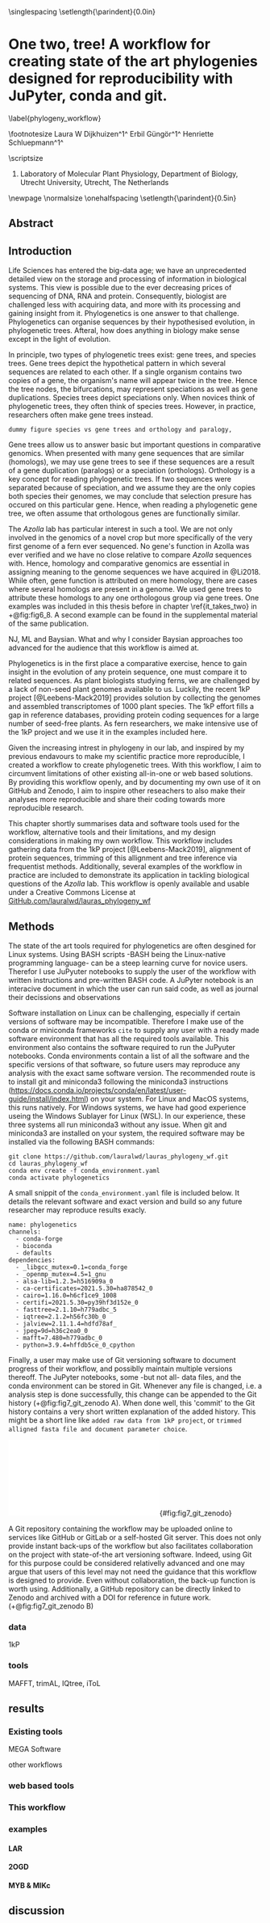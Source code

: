 \singlespacing
\setlength{\parindent}{0.0in}
# One two, tree! A workflow for creating state of the art phylogenies designed for reproducibility with JuPyter, conda and git.
\label{phylogeny_workflow}

\footnotesize
Laura W Dijkhuizen^1^
Erbil Güngör^1^
Henriette Schluepmann^1^

\scriptsize
1. Laboratory of Molecular Plant Physiology, Department of Biology, Utrecht University, Utrecht, The Netherlands

\newpage
\normalsize
\onehalfspacing
\setlength{\parindent}{0.5in}

## Abstract

## Introduction
Life Sciences has entered the big-data age; we have an unprecedented detailed view on the storage and processing of information in biological systems.
This view is possible due to the ever decreasing prices of sequencing of DNA, RNA and protein.
Consequently, biologist are challenged less with acquiring data, and more with its processing and gaining insight from it.
Phylogenetics is one answer to that challenge.
Phylogenetics can organise sequences by their hypothesised evolution, in phylogenetic trees.
Afteral, how does anything in biology make sense except in the light of evolution.

In principle, two types of phylogenetic trees exist: gene trees, and species trees.
Gene trees depict the hypothetical pattern in which several sequences are related to each other.
If a single organism contains two copies of a gene, the organism's name will appear twice in the tree.
Hence the tree nodes, the bifurcations, may represent speciations as well as gene duplications.
Species trees depict speciations only.
When novices think of phylogenetic trees, they often think of species trees.
However, in practice, researchers often make gene trees instead.

`dummy figure species vs gene trees and orthology and paralogy, `

Gene trees allow us to answer basic but important questions in comparative genomics.
When presented with many gene sequences that are similar (homologs), we may use gene trees to see if these sequences are a result of a gene duplication (paralogs) or a speciation (orthologs).
Orthology is a key concept for reading phylogenetic trees.
If two sequences were separated because of speciation, and we assume they are the only copies both species their genomes, we may conclude that selection presure has occured on this particular gene.
Hence, when reading a phylogenetic gene tree, we often assume that orthologous genes are functionally similar.

The _Azolla_ lab has particular interest in such a tool.
We are not only involved in the genomics of a novel crop but more specifically of the very first genome of a fern ever sequenced.
No gene's function in Azolla was ever verified and we have no close relative to compare _Azolla_ sequences with.
Hence, homology and comparative genomics are essential in assigning meaning to the genome sequences we have acquired in @Li2018.
While often, gene function is attributed on mere homology, there are cases where several homologs are present in a genome.
We used gene trees to attribute these homologs to any one orthologous group via gene trees.
One examples was included in this thesis before in chapter \ref{it_takes_two} in +@fig:fig6_8.
A second example can be found in the supplemental material of the same publication.

NJ, ML and Baysian. What and why
I consider Baysian approaches too advanced for the audience that this workflow is aimed at.

Phylogenetics is in the first place a comparative exercise, hence to gain insight in the evolution of any protein sequence, one must compare it to related sequences.
As plant biologists studying ferns, we are challenged by a lack of non-seed plant genomes available to us.
Luckily, the recent 1kP project [@Leebens-Mack2019] provides solution by collecting the genomes and assembled transcriptomes of 1000 plant species.
The 1kP effort fills a gap in reference databases, providing protein coding sequences for a large number of seed-free plants.
As fern researchers, we make intensive use of the 1kP project and we use it in the examples included here.

Given the increasing intrest in phylogeny in our lab, and inspired by my previous endavours to make my scientific practice more reproducible, I created a workflow to create phylogenetic trees.
With this workflow, I aim to circumvent limitations of other existing all-in-one or web based solutions.
By providing this workflow openly, and by documenting my own use of it on GitHub and Zenodo, I aim to inspire other reseachers to also make their analyses more reproducible and share their coding towards more reproducible research.

This chapter shortly summarises data and software tools used for the workflow, alternative tools and their limitations, and my design considerations in making my own workflow.
This workflow includes gathering data from the 1kP project [@Leebens-Mack2019], alignment of protein sequences, trimming of this allignment and tree inference via frequentist methods.
Additionally, several examples of the workflow in practice are included to demonstrate its application in tackling biological questions of the _Azolla_ lab.
This workflow is openly available and usable under a Creative Commons License at [GitHub.com/lauralwd/lauras_phylogeny_wf](https://github.com/lauralwd/lauras_phylogeny_wf)

## Methods
The state of the art tools required for phylogenetics are often desgined for Linux systems.
Using BASH scripts -BASH being the Linux-native programming language- can be a steep learning curve for novice users.
Therefor I use JuPyuter notebooks to supply the user of the workflow with written instructions and pre-written BASH code.
A JuPyter notebook is an interacive document in which the user can run said code, as well as journal their decissions and observations

Software installation on Linux can be challenging, especially if certain versions of software may be incompatible.
Therefore I make use of the conda or miniconda frameworks `cite` to supply any user with a ready made software environment that has all the required tools available.
This environment also contains the software required to run the JuPyuter notebooks.
Conda environments contain a list of all the software and the specific versions of that software, so future users may reproduce any analysis with the exact same software version.
The recommended route is to install git and miniconda3 following the miniconda3 instructions (https://docs.conda.io/projects/conda/en/latest/user-guide/install/index.html) on your system.
For Linux and MacOS systems, this runs natively.
For Windows systems, we have had good experience useing the Windows Sublayer for Linux (WSL).
In our experience, these three systems all run miniconda3 without any issue.
When git and miniconda3 are installed on your system, the required software may be installed via the following BASH commands:
```
git clone https://github.com/lauralwd/lauras_phylogeny_wf.git
cd lauras_phylogeny_wf
conda env create -f conda_environment.yaml
conda activate phylogenetics
```
A small snippit of the `conda_environment.yaml` file is included below.
It details the relevant software and exact version and build so any future researcher may reproduce results exacly.
```
name: phylogenetics
channels:
  - conda-forge
  - bioconda
  - defaults
dependencies:
  - _libgcc_mutex=0.1=conda_forge
  - _openmp_mutex=4.5=1_gnu
  - alsa-lib=1.2.3=h516909a_0
  - ca-certificates=2021.5.30=ha878542_0
  - cairo=1.16.0=h6cf1ce9_1008
  - certifi=2021.5.30=py39hf3d152e_0
  - fasttree=2.1.10=h779adbc_5
  - iqtree=2.1.2=h56fc30b_0
  - jalview=2.11.1.4=hdfd78af_
  - jpeg=9d=h36c2ea0_0
  - mafft=7.480=h779adbc_0
  - python=3.9.4=hffdb5ce_0_cpython
```
Finally, a user may make use of Git versioning software to document progress of their workflow, and possiblly maintain multiple versions thereoff.
The JuPyter notebooks, some -but not all- data files, and the conda environment can be stored in Git.
Whenever any file is changed, i.e. a analysis step is done successfully, this change can be appended to the Git history (+@fig:fig7_git_zenodo A).
When done well, this 'commit' to the Git history contains a very short written explanation of the added history.
This might be a short line like `added raw data from 1kP project`, or `trimmed alligned fasta file and document parameter choice`.

![Online documentation of the phylogeny workflow on R2R3 MYB phylogeny in chapter \ref{it_takes_two}. The Git history shown on GitHub (A) details steps taken in finalising the phylogeny and the resulting figure. The finalised Git repository and all imortant files are archived on zenodo (B) with a DOI ([zenodo.org/badge/latestdoi/283424814](https://zenodo.org/badge/latestdoi/283424814)) ](source/figures/fig7_git_zenodo.pdf){#fig:fig7_git_zenodo}

A Git repository containing the workflow may be uploaded online to services like GitHub or GitLab or a self-hosted Git server.
This does not only provide instant back-ups of the workflow but also facilitates collaboration on the project with state-of-the art versioning software.
Indeed, using Git for this purpose could be considered relativelly advanced and one may argue that users of this level may not need the guidance that this workflow is designed to provide.
Even without collaboration, the back-up function is worth using.
Additionally, a GitHub repository can be directly linked to Zenodo and archived with a DOI for reference in future work. (+@fig:fig7_git_zenodo B)

### data
1kP

### tools
MAFFT, trimAL, IQtree, iToL

## results

### Existing tools

MEGA Software

other workflows

### web based tools

### This workflow

### examples

#### LAR

#### 2OGD

#### MYB & MIKc

## discussion
